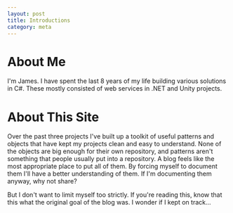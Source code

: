 ```yaml
---
layout: post
title: Introductions
category: meta
---
```


# About Me #
I'm James. I have spent the last 8 years of my life building various solutions in C#. These mostly consisted of web services in .NET and Unity projects.

# About This Site #
Over the past three projects I've built up a toolkit of useful patterns and objects that have kept my projects clean and easy to understand. None of the objects are big enough for their own repository, and patterns aren't something that people usually put into a repository. A blog feels like the most appropriate place to put all of them. By forcing myself to document them I'll have a better understanding of them. If I'm documenting them anyway, why not share?

But I don't want to limit myself too strictly. If you're reading this, know that this what the original goal of the blog was. I wonder if I kept on track...
